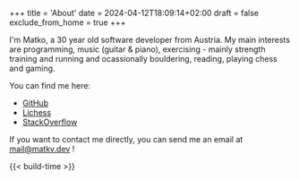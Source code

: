 +++
title = 'About'
date = 2024-04-12T18:09:14+02:00
draft = false
exclude_from_home = true
+++

<!--more-->

I'm Matko, a 30 year old software developer from Austria. My main interests are programming, music (guitar & piano), exercising - mainly strength training and running and ocassionally bouldering, reading, playing chess and gaming.

You can find me here:

- [GitHub](https://github.com/matkv)
- [Lichess](https://lichess.org/@/matkv)
- [StackOverflow](https://stackoverflow.com/users/9710458/matkv)

If you want to contact me directly, you can send me an email at [mail@matkv.dev](mailto:mail@matkv.dev) !

{{< build-time >}}